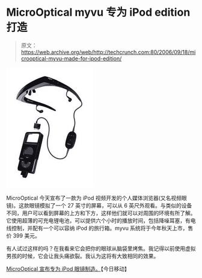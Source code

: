 # MicroOptical myvu 专为 iPod edition 打造

> 原文：<https://web.archive.org/web/http://techcrunch.com:80/2006/09/18/microoptical-myvu-made-for-ipod-edition/>

![](img/fcedaaaaf37e110d4376ad5006a78c34.png)

MicroOptical 今天宣布了一款为 iPod 视频开发的个人媒体浏览器(又名视频眼镜)。这款眼镜模拟了一个 27 英寸的屏幕，可以从 6 英尺外观看。与类似的设备不同，用户可以看到屏幕的上方和下方，这样他们就可以对周围的环境有所了解。它使用超薄的可充电锂电池，可以提供六个小时的播放时间，包括降噪耳塞，有电线控制，并配有一个可以容纳 iPod 的旅行箱。myvu 系统将于今年秋天上市，售价 399 美元。

有人试过这样的吗？在我看来它会把你的眼球从脑袋里烤焦。我记得以前使用虚拟男孩的时候，它会让我头痛欲裂。我认为这将有大致相同的效果。

[MicroOptical 宣布专为 iPod 眼镜制造。](https://web.archive.org/web/20150923154907/http://mobilitytoday.com/news/006934/micro_glass_ipod)【今日移动】